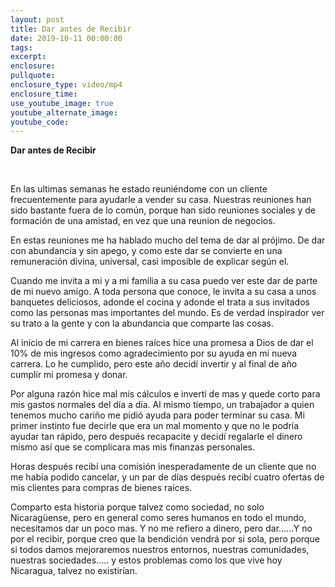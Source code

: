 ```yaml
---
layout: post
title: Dar antes de Recibir
date: 2019-10-11 00:00:00
tags:
excerpt:
enclosure:
pullquote:
enclosure_type: video/mp4
enclosure_time:
use_youtube_image: true
youtube_alternate_image:
youtube_code:
---
```


**Dar antes de Recibir**

&nbsp;

En las ultimas semanas he estado reuni&eacute;ndome con un cliente frecuentemente para ayudarle a vender su casa. Nuestras reuniones han sido bastante fuera de lo com&uacute;n, porque han sido reuniones sociales y de formaci&oacute;n de una amistad, en vez que una reunion de negocios.&nbsp;

En estas reuniones me ha hablado mucho del tema de dar al pr&oacute;jimo. De dar con abundancia y sin apego, y como este dar se convierte en una remuneraci&oacute;n divina, universal, casi imposible de explicar seg&uacute;n el.

Cuando me invita a mi y a mi familia a su casa puedo ver este dar de parte de mi nuevo amigo. A toda persona que conoce, le invita a su casa a unos banquetes deliciosos, adonde el cocina y adonde el trata a sus invitados como las personas mas importantes del mundo. Es de verdad inspirador ver su trato a la gente y con la abundancia que comparte las cosas.&nbsp;

Al inicio de mi carrera en bienes ra&iacute;ces hice una promesa a Dios de dar el 10% de mis ingresos como agradecimiento por su ayuda en mi nueva carrera. Lo he cumplido, pero este a&ntilde;o decid&iacute; invertir y al final de a&ntilde;o cumplir mi promesa y donar.

Por alguna raz&oacute;n hice mal mis c&aacute;lculos e invert&iacute; de mas y quede corto para mis gastos normales del d&iacute;a a d&iacute;a. Al mismo tiempo, un trabajador a quien tenemos mucho cari&ntilde;o me pidi&oacute; ayuda para poder terminar su casa. Mi primer instinto fue decirle que era un mal momento y que no le podr&iacute;a ayudar tan r&aacute;pido, pero despu&eacute;s recapacite y decid&iacute; regalarle el dinero mismo as&iacute; que se complicara mas mis finanzas personales.&nbsp;

Horas despu&eacute;s recib&iacute; una comisi&oacute;n inesperadamente de un cliente que no me hab&iacute;a podido cancelar, y un par de d&iacute;as despu&eacute;s recib&iacute; cuatro ofertas de mis clientes para compras de bienes ra&iacute;ces.&nbsp;

Comparto esta historia porque talvez como sociedad, no solo Nicarag&uuml;ense, pero en general como seres humanos en todo el mundo, necesitamos dar un poco mas. Y no me refiero a dinero, pero dar......Y no por el recibir, porque creo que la bendici&oacute;n vendr&aacute; por si sola, pero porque si todos damos mejoraremos nuestros entornos, nuestras comunidades, nuestras sociedades..... y estos problemas como los que vive hoy Nicaragua, talvez no existir&iacute;an.
